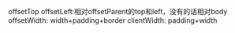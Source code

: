 offsetTop offsetLeft:相对offsetParent的top和left，没有的话相对body
offsetWidth: width+padding+border
clientWidth: padding+width